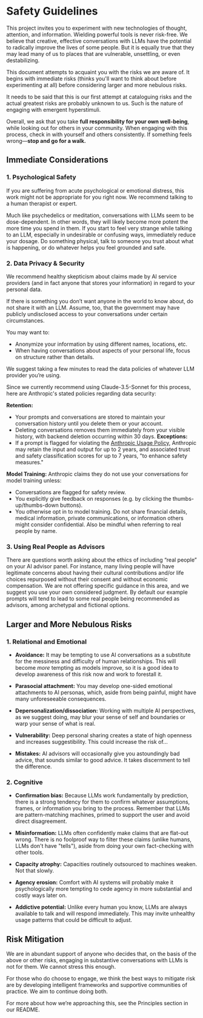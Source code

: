 # Safety Guidelines

This project invites you to experiment with new technologies of thought, attention, and information. Wielding powerful tools is never risk-free. We believe that creative, effective conversations with LLMs have the potential to radically improve the lives of some people. But it is equally true that they may lead many of us to places that are vulnerable, unsettling, or even destabilizing.

This document attempts to acquaint you with the risks we are aware of. It begins with immediate risks (thinks you'll want to think about before experimenting at all) before considering larger and more nebulous risks. 

It needs to be said that this is our first attempt at cataloguing risks and the actual greatest risks are probably unknown to us. Such is the nature of engaging with emergent hyperstimuli.

Overall, we ask that you take **full responsibility for your own well-being**, while looking out for others in your community. When engaging with this process, check in with yourself and others consistently. If something feels wrong—**stop and go for a walk.** 

## Immediate Considerations

### 1. Psychological Safety

If you are suffering from acute psychological or emotional distress, this work might not be  appropriate for you right now. We recommend talking to a human therapist or expert.
 
Much like psychedelics or meditation, conversations with LLMs seem to be dose-dependent. In other words, they will likely become more potent the more time you spend in them. If you start to feel very strange while talking to an LLM, especially in undesirable or confusing ways, immediately reduce your dosage. Do something physical, talk to someone you trust about what is happening, or do whatever helps you feel grounded and safe.

### 2. Data Privacy & Security

We recommend healthy skepticism about claims made by AI service providers (and in fact anyone that stores your information) in regard to your personal data.

If there is something you don’t want anyone in the world to know about, do not share it with an LLM. Assume, too, that the government may have publicly undisclosed access to your conversations under certain circumstances.

You may want to:
* Anonymize your information by using different names, locations, etc.
* When having conversations about aspects of your personal life, focus on structure rather than details.

We suggest taking a few minutes to read the data policies of whatever LLM provider you’re using. 

Since we currently recommend using Claude-3.5-Sonnet for this process, here are Anthropic's stated policies regarding data security:

**Retention:**
* Your prompts and conversations are stored to maintain your conversation history until you delete them or your account.
* Deleting conversations removes them immediately from your visible history, with backend deletion occurring within 30 days.
**Exceptions:**
* If a prompt is flagged for violating the [Anthropic Usage Policy](https://www.anthropic.com/legal/aup), Anthropic may retain the input and output for up to 2 years, and associated trust and safety classification scores for up to 7 years, "to enhance safety measures."

**Model Training:**
Anthropic claims they do not use your conversations for model training unless:
* Conversations are flagged for safety review.
* You explicitly give feedback on responses (e.g. by clicking the thumbs-up/thumbs-down buttons).
* You otherwise opt in to model training.
Do not share financial details, medical information, private communications, or information others might consider confidential. Also be mindful when referring to real people by name.

### 3. Using Real People as Advisors 

There are questions worth asking about the ethics of including “real people” on your AI advisor panel. For instance, many living people will have legitimate concerns about having their cultural contributions and/or life choices repurposed without their consent and without economic compensation. We are not offering specific guidance in this area, and we suggest you use your own considered judgment. By default our example prompts will tend to lead to some real people being recommended as advisors, among archetypal and fictional options.

## Larger and More Nebulous Risks

### 1. Relational and Emotional

* **Avoidance:** It may be tempting to use AI conversations as a substitute for the messiness and difficulty of human relationships. This will become *more* tempting as models improve, so it is a good idea to develop awareness of this risk now and work to forestall it.

* **Parasocial attachment:** You may develop one-sided emotional attachments to AI personas, which, aside from being painful, might have many unforeseeable consequences.

* **Depersonalization/dissociation:** Working with multiple AI perspectives, as we suggest doing, may blur your sense of self and boundaries or warp your sense of what is real.

* **Vulnerability:** Deep personal sharing creates a state of high openness and increases suggestibility. This could increase the risk of...

* **Mistakes:** AI advisors will occasionally give you astoundingly bad advice, that sounds similar to good advice. It takes discernment to tell the difference.

### 2. Cognitive

* **Confirmation bias:** Because LLMs work fundamentally by prediction, there is a strong tendency for them to confirm whatever assumptions, frames, or information you bring to the process. Remember that LLMs are pattern-matching machines, primed to support the user and avoid direct disagreement.

* **Misinformation:** LLMs often confidently make claims that are flat-out wrong. There is no foolproof way to filter these claims (unlike humans, LLMs don't have "tells"), aside from doing your own fact-checking with other tools.

* **Capacity atrophy:** Capacities routinely outsourced to machines weaken. Not that slowly.

* **Agency erosion:** Comfort with AI systems will probably make it psychologically more tempting to cede agency in more substantial and costly ways later on.

* **Addictive potential:** Unlike every human you know, LLMs are always available to talk and will respond immediately. This may invite unhealthy usage patterns that could be difficult to adjust.

## Risk Mitigation

We are in abundant support of anyone who decides that, on the basis of the above or other risks, engaging in substantive conversations with LLMs is not for them. We cannot stress this enough. 

For those who do choose to engage, we think the best ways to mitigate risk are by developing intelligent frameworks and supportive communities of practice. We aim to continue doing both. 

For more about how we’re approaching this, see the Principles section in our README. 
